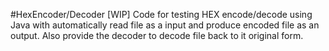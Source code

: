 #HexEncoder/Decoder [WIP]
Code for testing HEX encode/decode using Java with automatically read file as a input and produce encoded file as an output. Also provide the decoder to decode file back to it original form.

